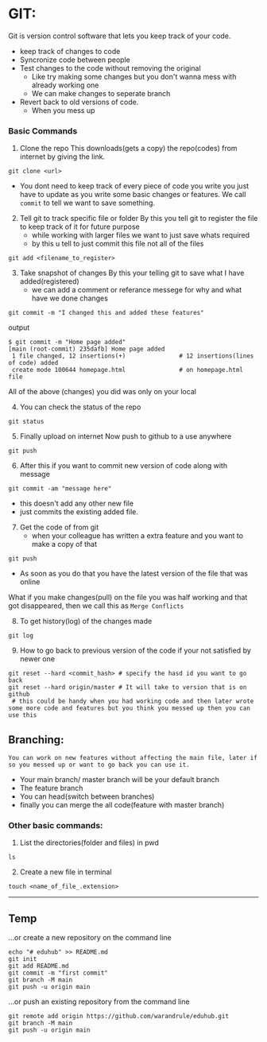 
# GIT: 
Git is version control software that lets you keep track of your code.

* keep track of changes to code
* Syncronize code between people
* Test changes to the code without removing the original
    - Like try making some changes but you don't wanna mess with already working one
    - We can make changes to seperate branch
* Revert back to old versions of code.
    - When you mess up

### Basic Commands
1. Clone the repo
        This downloads(gets a copy) the repo(codes) from internet by giving the link.
```
git clone <url>
```

* You dont need to keep track of every piece of code you write you just have to update as you write some basic 
changes or features. We call `commit` to tell we want to save something.

2. Tell git to track specific file or folder
        By this you tell git to register the file to keep track of it for future purpose
    * while working with larger files we want to just save whats required
    * by this u tell to just commit this file not all of the files

```
git add <filename_to_register>
```
3. Take snapshot of changes
    By this your telling git to save what I have added(registered) 
    * we can add a comment or referance messege for why and what have we done changes
```
git commit -m "I changed this and added these features"
```
output
```
$ git commit -m "Home page added"
[main (root-commit) 235dafb] Home page added
 1 file changed, 12 insertions(+)               # 12 insertions(lines of code) added
 create mode 100644 homepage.html               # on homepage.html file
```

All of the above (changes) you did was only on your local 

4. You can check the status of the repo
```
git status
```
5. Finally upload on internet
    Now push to github to a use anywhere
```
git push
```
6. After this if you want to commit new version of code along with message
```
git commit -am "message here"
```
* this doesn't add any other new file
* just commits the existing added file.

7. Get the code of from git
    * when your colleague has written a extra feature and you want to make a copy of that

```
git push
```
* As soon as you do that you have the latest version of the file that was online 

What if you make changes(pull) on the file you was half working and that got disappeared, then we call this as
`Merge Conflicts`


8. To get history(log) of the changes made

```
git log
```

9. How to go back to previous version of the code if your not satisfied by newer one
```
git reset --hard <commit_hash> # specify the hasd id you want to go back
git reset --hard origin/master # It will take to version that is on github
 # this could be handy when you had working code and then later wrote some more code and features but you think you messed up then you can use this 
```

## Branching:
    You can work on new features without affecting the main file, later if so you messed up or want to go back you can use it.
    
 * Your main branch/ master branch will be your default branch 
 * The feature branch 
 * You can head(switch between branches)
 * finally you can merge the all code(feature with master branch)



### Other basic commands:
1. List the directories(folder and files) in pwd
```
ls
```

2. Create a new file in terminal 
```
touch <name_of_file_.extension>
```
---

## Temp
…or create a new repository on the command line
```
echo "# eduhub" >> README.md
git init
git add README.md
git commit -m "first commit"
git branch -M main
git push -u origin main
```
…or push an existing repository from the command line
```
git remote add origin https://github.com/warandrule/eduhub.git
git branch -M main
git push -u origin main
```
